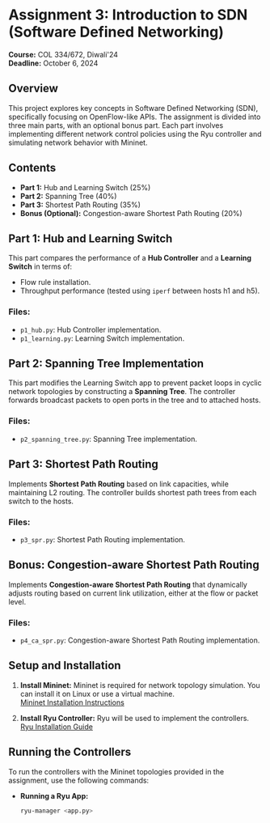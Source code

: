 # Assignment 3: Introduction to SDN (Software Defined Networking)

**Course:** COL 334/672, Diwali'24  
**Deadline:** October 6, 2024  

## Overview

This project explores key concepts in Software Defined Networking (SDN), specifically focusing on OpenFlow-like APIs. The assignment is divided into three main parts, with an optional bonus part. Each part involves implementing different network control policies using the Ryu controller and simulating network behavior with Mininet.

## Contents

- **Part 1:** Hub and Learning Switch (25%)
- **Part 2:** Spanning Tree (40%)
- **Part 3:** Shortest Path Routing (35%)
- **Bonus (Optional):** Congestion-aware Shortest Path Routing (20%)

## Part 1: Hub and Learning Switch

This part compares the performance of a **Hub Controller** and a **Learning Switch** in terms of:
- Flow rule installation.
- Throughput performance (tested using `iperf` between hosts h1 and h5).

### Files:
- `p1_hub.py`: Hub Controller implementation.
- `p1_learning.py`: Learning Switch implementation.

## Part 2: Spanning Tree Implementation

This part modifies the Learning Switch app to prevent packet loops in cyclic network topologies by constructing a **Spanning Tree**. The controller forwards broadcast packets to open ports in the tree and to attached hosts.

### Files:
- `p2_spanning_tree.py`: Spanning Tree implementation.

## Part 3: Shortest Path Routing

Implements **Shortest Path Routing** based on link capacities, while maintaining L2 routing. The controller builds shortest path trees from each switch to the hosts.

### Files:
- `p3_spr.py`: Shortest Path Routing implementation.

## Bonus: Congestion-aware Shortest Path Routing

Implements **Congestion-aware Shortest Path Routing** that dynamically adjusts routing based on current link utilization, either at the flow or packet level.

### Files:
- `p4_ca_spr.py`: Congestion-aware Shortest Path Routing implementation.

## Setup and Installation

1. **Install Mininet:**
   Mininet is required for network topology simulation. You can install it on Linux or use a virtual machine.  
   [Mininet Installation Instructions](https://mininet.org/download/)

2. **Install Ryu Controller:**
   Ryu will be used to implement the controllers.  
   [Ryu Installation Guide](https://ryu.readthedocs.io/en/latest/getting_started.html)

## Running the Controllers

To run the controllers with the Mininet topologies provided in the assignment, use the following commands:

- **Running a Ryu App:**  
  ```bash
  ryu-manager <app.py>
